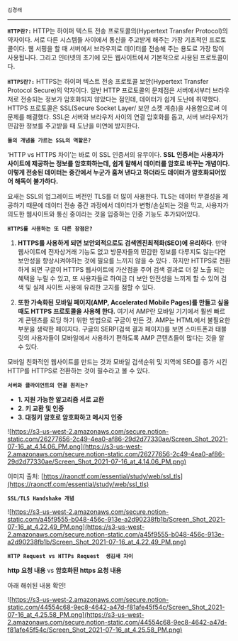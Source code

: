 `김경래`

---

**`HTTP란?:`**
HTTP는 하이퍼 텍스트 전송 프로토콜의(Hypertext Transfer Protocol)의 약자이다. 서로 다른 시스템들 사이에서 통신을 주고받게 해주는 가장 기초적인 프로토콜이다. 웹 서핑을 할 때 서버에서 브라우저로 데이터를 전송해 주는 용도로 가장 많이 사용됩니다. 그리고 인터넷의 초기에 모든 웹사이트에서 기본적으로 사용된 프로토콜이다.

**`HTTPS란?:`**
HTTPS는 하이퍼 텍스트 전송 프로토콜 보안(Hypertext Transfer Protocol Secure)의 약자이다. 일반 HTTP 프로토콜의 문제점은 서버에서부터 브라우저로 전송되는 정보가 암호화되지 않았다는 점인데, 데이터가 쉽게 도난에 취약했다. HTTPS 프로토콜은 SSL(Secure Socket Layer/ 보안 소켓 계층)을 사용함으로써 이 문제를 해결했다. SSL은 서버와 브라우저 사이의 연결 암호화를 돕고, 서버 브라우저가 민감한 정보를 주고받을 때 도난을 미연에 방지한다.

**`둘의 개념을 가르는 SSL의 역할은?`**

‘HTTP vs HTTPS 차이’는 바로 이 SSL 인증서의 유무이다. **SSL 인증서는 사용자가 사이트에 제공하는 정보를 암호화하는데, 쉽게 말해서 데이터를 암호로 바꾸는 개념이다. 이렇게 전송된 데이터는 중간에서 누군가 훔쳐 낸다고 하더라도 데이터가 암호화되어있어 해독이 불가하다.** 

요새는 SSL의 업그레이드 버전인 TLS를 더 많이 사용한다. TLS는 데이터 무결성을 제공하기 때문에 데이터 전송 중간 과정에서 데이터가 변형/손실되는 것을 막고, 사용자가 의도한 웹사이트와 통신 중이라는 것을 입증하는 인증 기능도 추가되어있다. 

**`HTTPS를 사용하는 또 다른 장점은?`**

1) **HTTPS를 사용하게 되면 보안외적으로도 검색엔진최적화(SEO)에 유리하다**. 만약 웹사이트에 전자상거래 기능도 없고 방문자들의 민감한 정보를 다루지도 않는다면 보안성을 향상시켜야하는 것에 필요를 느끼지 않을 수 있다 . 하지만 HTTPS로 전환하게 되면 구글이 HTTPS 웹사이트에 가산점을 주어 검색 결과로 더 잘 노출 되는 혜택을 누릴 수 있고, 또 사용자들로 하여금 더 보안 안전성을 느끼게 할 수 있어 검색 및 실제 사이트 사용에 유리한 고지를 점할 수 있다.

2) **또한 가속화된 모바일 페이지(AMP, Accelerated Mobile Pages)를 만들고 싶을 때도 HTTPS 프로토콜을 사용해 한다.** 여기서 AMP란 모바일 기기에서 훨씬 빠르게 콘텐츠를 로딩 하기 위한 방법으로 구글이 만든 것. AMP는 HTML에서 불필요한 부분을 생략한 페이지다. 구글의 SERP(검색 결과 페이지)를 보면 스마트폰과 태블릿의 사용자들이 모바일에서 사용하기 편하도록 AMP 콘텐츠들이 많다는 것을 알 수 있다.

모바일 친화적인 웹사이트를 만드는 것과 모바일 검색순위 및 지역에 SEO를 증가 시킨 HTTP를 HTTPS로 전환하는 것이 필수라고 볼 수 있다.

**`서버와 클라이언트의 연결 원리는?`**

- **1. 지원 가능한 알고리즘 서로 교환**
- **2. 키 교환 및 인증**
- **3. 대칭키 암호로 암호화하고 메시지 인증**

![https://s3-us-west-2.amazonaws.com/secure.notion-static.com/26277656-2c49-4ea0-af86-29d2d77330ae/Screen_Shot_2021-07-16_at_4.14.06_PM.png](https://s3-us-west-2.amazonaws.com/secure.notion-static.com/26277656-2c49-4ea0-af86-29d2d77330ae/Screen_Shot_2021-07-16_at_4.14.06_PM.png)

이미지 출처: [https://raonctf.com/essential/study/web/ssl_tls](https://raonctf.com/essential/study/web/ssl_tls)

**`SSL/TLS Handshake 개념`**

![https://s3-us-west-2.amazonaws.com/secure.notion-static.com/a45f9555-b048-456c-913e-a2d90238fb1b/Screen_Shot_2021-07-16_at_4.22.49_PM.png](https://s3-us-west-2.amazonaws.com/secure.notion-static.com/a45f9555-b048-456c-913e-a2d90238fb1b/Screen_Shot_2021-07-16_at_4.22.49_PM.png)

**`HTTP Request vs HTTPs Request  생김새 차이`**

**http 요청 내용** vs **암호화된 https 요청 내용**

아래 해쉬된 내용 확인!

![https://s3-us-west-2.amazonaws.com/secure.notion-static.com/44554c68-9ec8-4642-a47d-f81afe45f54c/Screen_Shot_2021-07-16_at_4.25.58_PM.png](https://s3-us-west-2.amazonaws.com/secure.notion-static.com/44554c68-9ec8-4642-a47d-f81afe45f54c/Screen_Shot_2021-07-16_at_4.25.58_PM.png)

